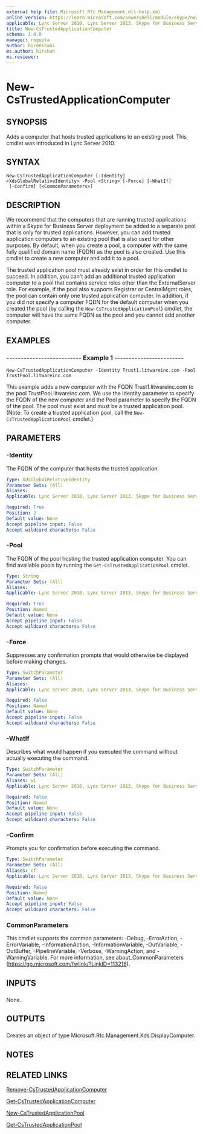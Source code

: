 ```yaml
---
external help file: Microsoft.Rtc.Management.dll-help.xml
online version: https://learn.microsoft.com/powershell/module/skype/new-cstrustedapplicationcomputer
applicable: Lync Server 2010, Lync Server 2013, Skype for Business Server 2015, Skype for Business Server 2019
title: New-CsTrustedApplicationComputer
schema: 2.0.0
manager: rogupta
author: hirenshah1
ms.author: hirshah
ms.reviewer:
---
```


# New-CsTrustedApplicationComputer

## SYNOPSIS
Adds a computer that hosts trusted applications to an existing pool.
This cmdlet was introduced in Lync Server 2010.


## SYNTAX

```
New-CsTrustedApplicationComputer [-Identity] <XdsGlobalRelativeIdentity> -Pool <String> [-Force] [-WhatIf]
 [-Confirm] [<CommonParameters>]
```

## DESCRIPTION
We recommend that the computers that are running trusted applications within a Skype for Business Server deployment be added to a separate pool that is only for trusted applications.
However, you can add trusted application computers to an existing pool that is also used for other purposes.
By default, when you create a pool, a computer with the same fully qualified domain name (FQDN) as the pool is also created.
Use this cmdlet to create a new computer and add it to a pool.

The trusted application pool must already exist in order for this cmdlet to succeed.
In addition, you can't add an additional trusted application computer to a pool that contains service roles other than the ExternalServer role.
For example, if the pool also supports Registrar or CentralMgmt roles, the pool can contain only one trusted application computer.
In addition, if you did not specify a computer FQDN for the default computer when you created the pool (by calling the `New-CsTrustedApplicationPool`) cmdlet, the computer will have the same FQDN as the pool and you cannot add another computer.


## EXAMPLES

### -------------------------- Example 1 ------------------------
```
New-CsTrustedApplicationComputer -Identity Trust1.litwareinc.com -Pool TrustPool.litwareinc.com
```

This example adds a new computer with the FQDN Trust1.litwareinc.com to the pool TrustPool.litwareinc.com.
We use the Identity parameter to specify the FQDN of the new computer and the Pool parameter to specify the FQDN of the pool.
The pool must exist and must be a trusted application pool.
(Note: To create a trusted application pool, call the `New-CsTrustedApplicationPool` cmdlet.)


## PARAMETERS

### -Identity
The FQDN of the computer that hosts the trusted application.

```yaml
Type: XdsGlobalRelativeIdentity
Parameter Sets: (All)
Aliases: 
Applicable: Lync Server 2010, Lync Server 2013, Skype for Business Server 2015, Skype for Business Server 2019

Required: True
Position: 2
Default value: None
Accept pipeline input: False
Accept wildcard characters: False
```

### -Pool
The FQDN of the pool hosting the trusted application computer.
You can find available pools by running the `Get-CsTrustedApplicationPool` cmdlet.

```yaml
Type: String
Parameter Sets: (All)
Aliases: 
Applicable: Lync Server 2010, Lync Server 2013, Skype for Business Server 2015, Skype for Business Server 2019

Required: True
Position: Named
Default value: None
Accept pipeline input: False
Accept wildcard characters: False
```

### -Force
Suppresses any confirmation prompts that would otherwise be displayed before making changes.

```yaml
Type: SwitchParameter
Parameter Sets: (All)
Aliases: 
Applicable: Lync Server 2010, Lync Server 2013, Skype for Business Server 2015, Skype for Business Server 2019

Required: False
Position: Named
Default value: None
Accept pipeline input: False
Accept wildcard characters: False
```

### -WhatIf
Describes what would happen if you executed the command without actually executing the command.

```yaml
Type: SwitchParameter
Parameter Sets: (All)
Aliases: wi
Applicable: Lync Server 2010, Lync Server 2013, Skype for Business Server 2015, Skype for Business Server 2019

Required: False
Position: Named
Default value: None
Accept pipeline input: False
Accept wildcard characters: False
```

### -Confirm
Prompts you for confirmation before executing the command.

```yaml
Type: SwitchParameter
Parameter Sets: (All)
Aliases: cf
Applicable: Lync Server 2010, Lync Server 2013, Skype for Business Server 2015, Skype for Business Server 2019

Required: False
Position: Named
Default value: None
Accept pipeline input: False
Accept wildcard characters: False
```

### CommonParameters
This cmdlet supports the common parameters: -Debug, -ErrorAction, -ErrorVariable, -InformationAction, -InformationVariable, -OutVariable, -OutBuffer, -PipelineVariable, -Verbose, -WarningAction, and -WarningVariable. For more information, see about_CommonParameters (https://go.microsoft.com/fwlink/?LinkID=113216).

## INPUTS

###  
None.

## OUTPUTS

###  
Creates an object of type Microsoft.Rtc.Management.Xds.DisplayComputer.

## NOTES

## RELATED LINKS

[Remove-CsTrustedApplicationComputer](Remove-CsTrustedApplicationComputer.md)

[Get-CsTrustedApplicationComputer](Get-CsTrustedApplicationComputer.md)

[New-CsTrustedApplicationPool](New-CsTrustedApplicationPool.md)

[Get-CsTrustedApplicationPool](Get-CsTrustedApplicationPool.md)
